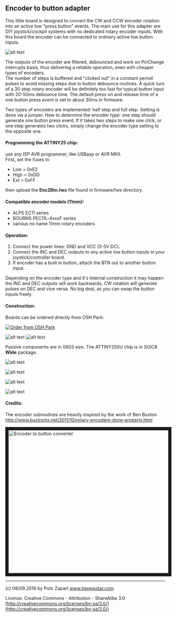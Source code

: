## Encoder to button adapter  

This little board is designed to convert the CW and CCW encoder rotation into an active low "press button" events.
The main use for this adapter are DIY joystick/cockpit systems with no dedicated rotary encoder inputs.
With this board the encoder can be connected to ordinary active low button inputs.

![alt text][pic1]

The outputs of the encoder are filtered, debounced and work on PinChange interrupts basis, thus delivering a reliable operation, even with cheaper types of encoders.  
The number of steps is buffered and "clicked out" in a constant period pulses to avoid missing steps due to button debounce routines. A quick turn of a 30 step rotary encoder will be definitely too fast for typical button input with 20-50ms debounce time. The default press on and release time of a one button press event is set to about 30ms in firmware.

Two types of encoders are implemented: half step and full step. Setting is done via a jumper.
How to determine the encoder type: one step should generate one button press event. If it takes two steps to make one click, or one step generates two clicks, simply change the encoder type setting to the opposite one.

#### Programming the ATTINY25 chip:
use any ISP AVR programmer, like USBasp or AVR MKII.   
First, set the fuses to
* Low  = 0xE2
* High = 0xDD
* Ext  = 0xFF

then upload the **Enc2Btn.hex** file found in firmware/hex directory.

#### Compatible encoder models (11mm):
* ALPS EC11 series
* BOURNS PEC11L-4xxxF series
* various no name 11mm rotary encoders  

#### Operation:
1. Connect the power lines: GND and VCC (3-5V DC).
2. Connect the INC and DEC outputs to any active low button inputs in your joystick/controller board.
3. If encoder has a built in button, attach the BTN out to another button input.

Depending on the encoder type and it's internal construction it may happen the INC and DEC outputs will work backwards, CW rotation will generate pulses on DEC and vice versa. No big deal, as you can swap the button inputs freely.

#### Construction: 
Boards can be ordered directly from OSH Park:

<a href="https://www.oshpark.com/shared_projects/oFZJGAvs"><img src="https://www.oshpark.com/assets/badge-5b7ec47045b78aef6eb9d83b3bac6b1920de805e9a0c227658eac6e19a045b9c.png" alt="Order from OSH Park"></img></a>

![alt text][pcbtop] ![alt text][pcbbtm]

Passive components are in 0603 size. The ATTINY25SU chip is in SOIC8 **Wide** package.

![alt text][pic2]

![alt text][pic3]

![alt text][pic4]

![alt text][pic5]


#### Credits:

The encoder subroutines are heavily inspired by the work of Ben Buxton   http://www.buxtronix.net/2011/10/rotary-encoders-done-properly.html  

<a href="http://www.youtube.com/watch?feature=player_embedded&v=Wu3WuwwYTMM
" target="_blank"><img src="http://img.youtube.com/vi/Wu3WuwwYTMM/0.jpg"
alt="Encoder to button converter" width="600" height="450" border="10" /></a>

------
(c) 08/09.2016 by Piotr Zapart
www.hexeguitar.com

License:
Creative Commons - Attribution - ShareAlike 3.0
[http://creativecommons.org/licenses/by-sa/3.0/](http://creativecommons.org/licenses/by-sa/3.0/)

[pic1]: pics/Enc2Btn_operation.png "Enc2Btn"
[pic2]: pics/Enc2Btn1.png "Enc2Btn"
[pic3]: pics/Enc2Btn2.png "Enc2Btn"
[pic4]: pics/Enc2Btn3.jpg "Enc2Btn"
[pic5]: pics/Enc2Btn4.jpg "Enc2Btn"
[pcbtop]: pics/pcb_top.png "PCB top"
[pcbbtm]: pics/pcb_btm.png "PCB bottom"
